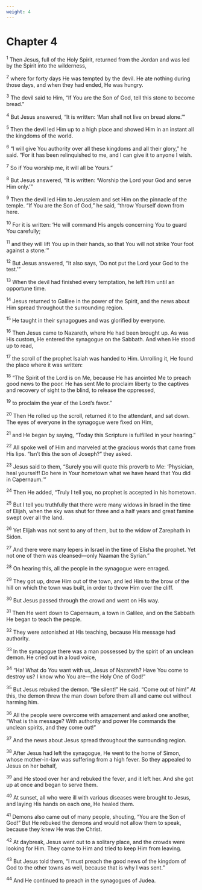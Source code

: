 ```yaml
---
weight: 4
---
```


# Chapter 4

<sup>1</sup> Then Jesus, full of the Holy Spirit, returned from the Jordan and was led by the Spirit into the wilderness, 

<sup>2</sup> where for forty days He was tempted by the devil. He ate nothing during those days, and when they had ended, He was hungry. 

<sup>3</sup> The devil said to Him, “If You are the Son of God, tell this stone to become bread.” 

<sup>4</sup> But Jesus answered, “It is written: ‘Man shall not live on bread alone.’” 

<sup>5</sup> Then the devil led Him up to a high place and showed Him in an instant all the kingdoms of the world. 

<sup>6</sup> “I will give You authority over all these kingdoms and all their glory,” he said. “For it has been relinquished to me, and I can give it to anyone I wish. 

<sup>7</sup> So if You worship me, it will all be Yours.” 

<sup>8</sup> But Jesus answered, “It is written: ‘Worship the Lord your God and serve Him only.’” 

<sup>9</sup> Then the devil led Him to Jerusalem and set Him on the pinnacle of the temple. “If You are the Son of God,” he said, “throw Yourself down from here. 

<sup>10</sup> For it is written: ‘He will command His angels concerning You to guard You carefully; 

<sup>11</sup> and they will lift You up in their hands, so that You will not strike Your foot against a stone.’” 

<sup>12</sup> But Jesus answered, “It also says, ‘Do not put the Lord your God to the test.’” 

<sup>13</sup> When the devil had finished every temptation, he left Him until an opportune time. 

<sup>14</sup> Jesus returned to Galilee in the power of the Spirit, and the news about Him spread throughout the surrounding region. 

<sup>15</sup> He taught in their synagogues and was glorified by everyone. 

<sup>16</sup> Then Jesus came to Nazareth, where He had been brought up. As was His custom, He entered the synagogue on the Sabbath. And when He stood up to read, 

<sup>17</sup> the scroll of the prophet Isaiah was handed to Him. Unrolling it, He found the place where it was written: 

<sup>18</sup> “The Spirit of the Lord is on Me, because He has anointed Me to preach good news to the poor. He has sent Me to proclaim liberty to the captives and recovery of sight to the blind, to release the oppressed, 

<sup>19</sup> to proclaim the year of the Lord’s favor.” 

<sup>20</sup> Then He rolled up the scroll, returned it to the attendant, and sat down. The eyes of everyone in the synagogue were fixed on Him, 

<sup>21</sup> and He began by saying, “Today this Scripture is fulfilled in your hearing.” 

<sup>22</sup> All spoke well of Him and marveled at the gracious words that came from His lips. “Isn’t this the son of Joseph?” they asked. 

<sup>23</sup> Jesus said to them, “Surely you will quote this proverb to Me: ‘Physician, heal yourself! Do here in Your hometown what we have heard that You did in Capernaum.’” 

<sup>24</sup> Then He added, “Truly I tell you, no prophet is accepted in his hometown. 

<sup>25</sup> But I tell you truthfully that there were many widows in Israel in the time of Elijah, when the sky was shut for three and a half years and great famine swept over all the land. 

<sup>26</sup> Yet Elijah was not sent to any of them, but to the widow of Zarephath in Sidon. 

<sup>27</sup> And there were many lepers in Israel in the time of Elisha the prophet. Yet not one of them was cleansed—only Naaman the Syrian.” 

<sup>28</sup> On hearing this, all the people in the synagogue were enraged. 

<sup>29</sup> They got up, drove Him out of the town, and led Him to the brow of the hill on which the town was built, in order to throw Him over the cliff. 

<sup>30</sup> But Jesus passed through the crowd and went on His way. 

<sup>31</sup> Then He went down to Capernaum, a town in Galilee, and on the Sabbath He began to teach the people. 

<sup>32</sup> They were astonished at His teaching, because His message had authority. 

<sup>33</sup> In the synagogue there was a man possessed by the spirit of an unclean demon. He cried out in a loud voice, 

<sup>34</sup> “Ha! What do You want with us, Jesus of Nazareth? Have You come to destroy us? I know who You are—the Holy One of God!” 

<sup>35</sup> But Jesus rebuked the demon. “Be silent!” He said. “Come out of him!” At this, the demon threw the man down before them all and came out without harming him. 

<sup>36</sup> All the people were overcome with amazement and asked one another, “What is this message? With authority and power He commands the unclean spirits, and they come out!” 

<sup>37</sup> And the news about Jesus spread throughout the surrounding region. 

<sup>38</sup> After Jesus had left the synagogue, He went to the home of Simon, whose mother-in-law was suffering from a high fever. So they appealed to Jesus on her behalf, 

<sup>39</sup> and He stood over her and rebuked the fever, and it left her. And she got up at once and began to serve them. 

<sup>40</sup> At sunset, all who were ill with various diseases were brought to Jesus, and laying His hands on each one, He healed them. 

<sup>41</sup> Demons also came out of many people, shouting, “You are the Son of God!” But He rebuked the demons and would not allow them to speak, because they knew He was the Christ. 

<sup>42</sup> At daybreak, Jesus went out to a solitary place, and the crowds were looking for Him. They came to Him and tried to keep Him from leaving. 

<sup>43</sup> But Jesus told them, “I must preach the good news of the kingdom of God to the other towns as well, because that is why I was sent.” 

<sup>44</sup> And He continued to preach in the synagogues of Judea. 



